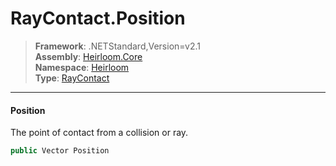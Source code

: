 # RayContact.Position

> **Framework**: .NETStandard,Version=v2.1  
> **Assembly**: [Heirloom.Core][0]  
> **Namespace**: [Heirloom][0]  
> **Type**: [RayContact][1]  

--------------------------------------------------------------------------------

#### Position

The point of contact from a collision or ray.

```cs
public Vector Position
```

[0]: ../Heirloom.Core.md
[1]: Heirloom.RayContact.md
